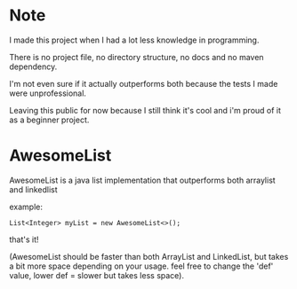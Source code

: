 # Note

I made this project when I had a lot less knowledge in programming.

There is no project file, no directory structure, no docs and no maven dependency.

I'm not even sure if it actually outperforms both because the tests I made were unprofessional.

Leaving this public for now because I still think it's cool and i'm proud of it as a beginner project.

# AwesomeList

AwesomeList is a java list implementation that outperforms both arraylist and linkedlist

example:

`List<Integer> myList = new AwesomeList<>();`

that's it! 

(AwesomeList should be faster than both ArrayList and LinkedList,
but takes a bit more space depending on your usage.
feel free to change the 'def' value, lower def = slower but takes less space).
